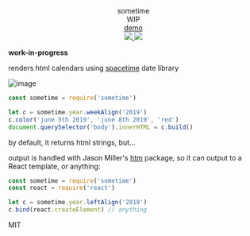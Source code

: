 <div align="center">
  <div>sometime</div>
  <div>WIP</div>
  <div><a href="https://spencermounta.in/sometime/">demo</a></div>
  <a href="https://npmjs.org/package/sometime">
    <img src="https://img.shields.io/npm/v/sometime.svg?style=flat-square" />
  </a>
  <a href="https://unpkg.com/sometime">
    <img src="https://badge-size.herokuapp.com/spencermountain/sometime/master/builds/sometime.min.js" />
  </a>
</div>

**work-in-progress**

renders html calendars using [spacetime](https://github.com/spencermountain/spacetime) date library

![image](https://user-images.githubusercontent.com/399657/50604609-81a89f00-0e8d-11e9-926d-5ffa4b39f4d3.png)

```js
const sometime = require('sometime')

let c = sometime.year.weekAlign('2019')
c.color('june 5th 2019', 'june 8th 2019', 'red')
document.querySelector('body').innerHTML = c.build()
```

by default, it returns html strings, but...

output is handled with Jason Miller's [htm](https://github.com/developit/htm) package, so it can output to a React template, or anything:
```js
const sometime = require('sometime')
const react = require('react')

let c = sometime.year.leftAlign('2019')
c.bind(react.createElement) // anything
```

MIT
